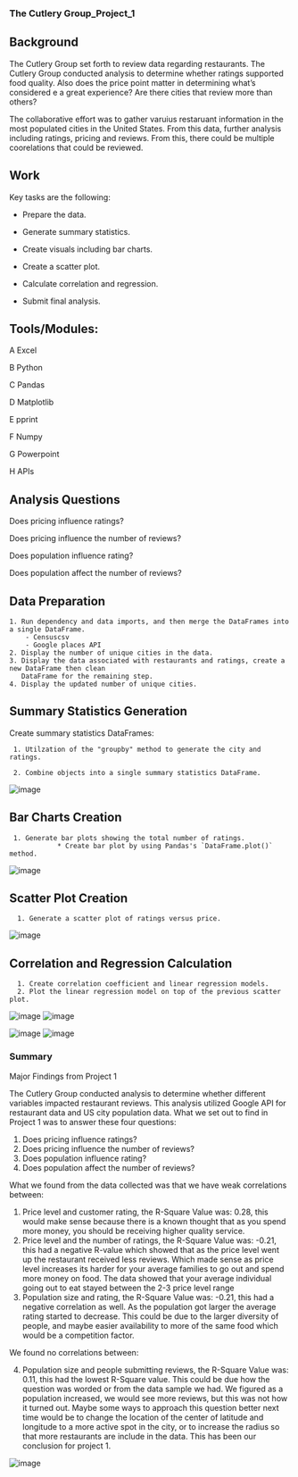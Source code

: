 ### The Cutlery Group_Project_1

## Background

The Cutlery Group set forth to review data regarding restaurants. The Cutlery Group conducted analysis to determine whether  ratings supported food quality.  Also does the price point matter in determining what’s considered e a great experience? Are there cities that review more than others? 

The collaborative effort was to gather varuius restaruant information in the most populated cities in the United States. From this data, further analysis including ratings, pricing and reviews.  From this, there could be multiple coorelations that could be reviewed.


## Work

Key tasks are the following:

* Prepare the data.

* Generate summary statistics.

* Create visuals including bar charts.

* Create a scatter plot.

* Calculate correlation and regression. 

* Submit final analysis. 

## Tools/Modules:
A Excel

B Python

C Pandas

D Matplotlib

E pprint

F Numpy

G Powerpoint

H APIs


## Analysis Questions 

Does pricing influence ratings?

Does pricing influence the number of reviews?

Does population influence rating?

Does population affect the number of reviews?

## Data Preparation

    1. Run dependency and data imports, and then merge the DataFrames into a single DataFrame.
        - Censuscsv
        - Google places API 
    2. Display the number of unique cities in the data.
    3. Display the data associated with restaurants and ratings, create a new DataFrame then clean     
       DataFrame for the remaining step.
    4. Display the updated number of unique cities.

## Summary Statistics Generation

Create summary statistics DataFrames:

     1. Utilzation of the "groupby" method to generate the city and ratings.
     
     2. Combine objects into a single summary statistics DataFrame.
    

![image](https://user-images.githubusercontent.com/99145651/166159795-04cd8b48-d4a7-418b-bc4a-1ef92e7dad3e.png)

    
## Bar Charts Creation

     1. Generate bar plots showing the total number of ratings. 
                * Create bar plot by using Pandas's `DataFrame.plot()` method.
    
  
 ![image](https://user-images.githubusercontent.com/99145651/166159829-8b12c345-8e75-4ece-8800-d916f19f8638.png)

               
## Scatter Plot Creation 
      
      1. Generate a scatter plot of ratings versus price.
      
      
  ![image](https://user-images.githubusercontent.com/99145651/166159878-01d3ef12-b05f-4edc-9723-5f0f17e57da6.png)


## Correlation and Regression Calculation 

      1. Create correlation coefficient and linear regression models. 
      2. Plot the linear regression model on top of the previous scatter plot.
      
![image](https://user-images.githubusercontent.com/99145651/166159913-80f7b651-a29e-4c46-adb7-b7004eae1ed7.png)
![image](https://user-images.githubusercontent.com/99145651/166159927-b93c1535-c920-4232-a4e6-29e6f9677a16.png)

![image](https://user-images.githubusercontent.com/99145651/166159947-55976ca9-bd6a-408d-9867-f8e42d95c4f1.png)
![image](https://user-images.githubusercontent.com/99145651/166159963-eae615f7-74a8-49f1-a4a2-a2ed63fc24ed.png)

 
### Summary

Major Findings from Project 1

The Cutlery Group conducted analysis to determine whether different variables impacted restaurant reviews. This analysis utilized Google API for restaurant data and US city population data. What we set out to find in Project 1 was to answer these four questions:
1.	Does pricing influence ratings?
2.	Does pricing influence the number of reviews?
3.	Does population influence rating?
4.	Does population affect the number of reviews?

What we found from the data collected was that we have weak correlations between:
1.	Price level and customer rating, the R-Square Value was: 0.28, this would make sense because there is a known thought that as you spend more money, you should be receiving higher quality service.
2.	Price level and the number of ratings, the R-Square Value was: -0.21, this had a negative R-value which showed that as the price level went up the restaurant received less reviews. Which made sense as price level increases its harder for your average families to go out and spend more money on food. The data showed that your average individual going out to eat stayed between the 2-3 price level range
3.	Population size and rating, the R-Square Value was: -0.21, this had a negative correlation as well. As the population got larger the average rating started to decrease. This could be due to the larger diversity of people, and maybe easier availability to more of the same food which would be a competition factor.

We found no correlations between:

4.	Population size and people submitting reviews, the R-Square Value was: 0.11, this had the lowest R-Square value. This could be due how the question was worded or from the data sample we had. We figured as a population increased, we would see more reviews, but this was not how it turned out. Maybe some ways to approach this question better next time would be to change the location of the center of latitude and longitude to a more active spot in the city, or to increase the radius so that more restaurants are include in the data.
This has been our conclusion for project 1.


![image](https://user-images.githubusercontent.com/99145651/166160155-4effa2c4-672b-464f-80ab-6e123afaf80d.png)

